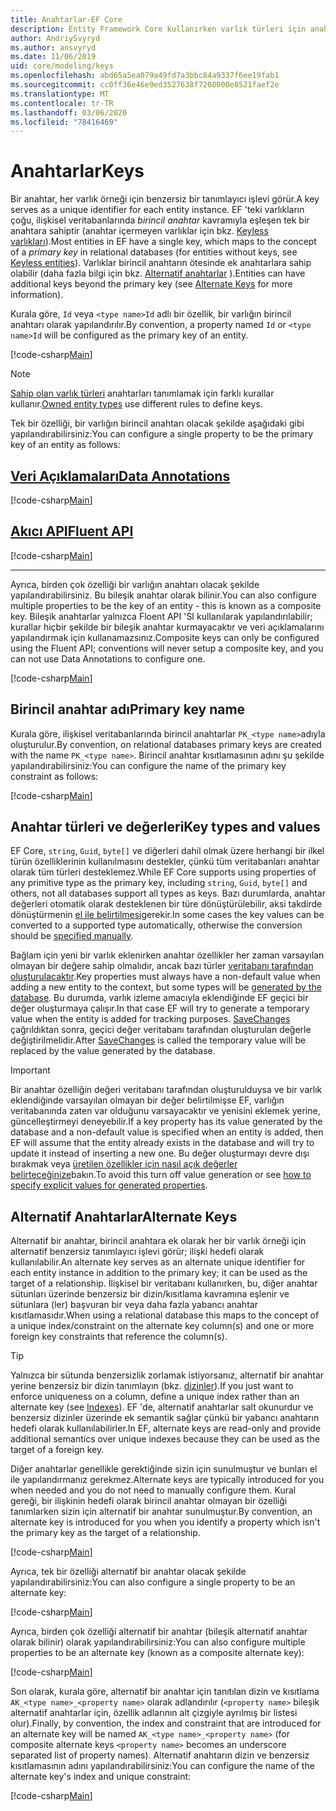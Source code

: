 ```yaml
---
title: Anahtarlar-EF Core
description: Entity Framework Core kullanırken varlık türleri için anahtarlar yapılandırma
author: AndriySvyryd
ms.author: ansvyryd
ms.date: 11/06/2019
uid: core/modeling/keys
ms.openlocfilehash: abd65a5ea079a49fd7a3bbc84a9337f6ee19fab1
ms.sourcegitcommit: cc0ff36e46e9ed3527638f7208000e8521faef2e
ms.translationtype: MT
ms.contentlocale: tr-TR
ms.lasthandoff: 03/06/2020
ms.locfileid: "78416469"
---
```

# <a name="keys"></a><span data-ttu-id="1b041-103">Anahtarlar</span><span class="sxs-lookup"><span data-stu-id="1b041-103">Keys</span></span>

<span data-ttu-id="1b041-104">Bir anahtar, her varlık örneği için benzersiz bir tanımlayıcı işlevi görür.</span><span class="sxs-lookup"><span data-stu-id="1b041-104">A key serves as a unique identifier for each entity instance.</span></span> <span data-ttu-id="1b041-105">EF 'teki varlıkların çoğu, ilişkisel veritabanlarında *birincil anahtar* kavramıyla eşleşen tek bir anahtara sahiptir (anahtar içermeyen varlıklar için bkz. [Keyless varlıkları](xref:core/modeling/keyless-entity-types)).</span><span class="sxs-lookup"><span data-stu-id="1b041-105">Most entities in EF have a single key, which maps to the concept of a *primary key* in relational databases (for entities without keys, see [Keyless entities](xref:core/modeling/keyless-entity-types)).</span></span> <span data-ttu-id="1b041-106">Varlıklar birincil anahtarın ötesinde ek anahtarlara sahip olabilir (daha fazla bilgi için bkz. [Alternatif anahtarlar](#alternate-keys) ).</span><span class="sxs-lookup"><span data-stu-id="1b041-106">Entities can have additional keys beyond the primary key (see [Alternate Keys](#alternate-keys) for more information).</span></span>

<span data-ttu-id="1b041-107">Kurala göre, `Id` veya `<type name>Id` adlı bir özellik, bir varlığın birincil anahtarı olarak yapılandırılır.</span><span class="sxs-lookup"><span data-stu-id="1b041-107">By convention, a property named `Id` or `<type name>Id` will be configured as the primary key of an entity.</span></span>

[!code-csharp[Main](../../../samples/core/Modeling/Conventions/KeyId.cs?name=KeyId&highlight=3,11)]

> [!NOTE]
> <span data-ttu-id="1b041-108">[Sahip olan varlık türleri](xref:core/modeling/owned-entities) anahtarları tanımlamak için farklı kurallar kullanır.</span><span class="sxs-lookup"><span data-stu-id="1b041-108">[Owned entity types](xref:core/modeling/owned-entities) use different rules to define keys.</span></span>

<span data-ttu-id="1b041-109">Tek bir özelliği, bir varlığın birincil anahtarı olacak şekilde aşağıdaki gibi yapılandırabilirsiniz:</span><span class="sxs-lookup"><span data-stu-id="1b041-109">You can configure a single property to be the primary key of an entity as follows:</span></span>

## <a name="data-annotations"></a>[<span data-ttu-id="1b041-110">Veri Açıklamaları</span><span class="sxs-lookup"><span data-stu-id="1b041-110">Data Annotations</span></span>](#tab/data-annotations)

[!code-csharp[Main](../../../samples/core/Modeling/DataAnnotations/KeySingle.cs?name=KeySingle&highlight=3)]

## <a name="fluent-api"></a>[<span data-ttu-id="1b041-111">Akıcı API</span><span class="sxs-lookup"><span data-stu-id="1b041-111">Fluent API</span></span>](#tab/fluent-api)

[!code-csharp[Main](../../../samples/core/Modeling/FluentAPI/KeySingle.cs?name=KeySingle&highlight=4)]

***

<span data-ttu-id="1b041-112">Ayrıca, birden çok özelliği bir varlığın anahtarı olacak şekilde yapılandırabilirsiniz. Bu bileşik anahtar olarak bilinir.</span><span class="sxs-lookup"><span data-stu-id="1b041-112">You can also configure multiple properties to be the key of an entity - this is known as a composite key.</span></span> <span data-ttu-id="1b041-113">Bileşik anahtarlar yalnızca Floent API 'SI kullanılarak yapılandırılabilir; kurallar hiçbir şekilde bir bileşik anahtar kurmayacaktır ve veri açıklamalarını yapılandırmak için kullanamazsınız.</span><span class="sxs-lookup"><span data-stu-id="1b041-113">Composite keys can only be configured using the Fluent API; conventions will never setup a composite key, and you can not use Data Annotations to configure one.</span></span>

[!code-csharp[Main](../../../samples/core/Modeling/FluentAPI/KeyComposite.cs?name=KeyComposite&highlight=4)]

## <a name="primary-key-name"></a><span data-ttu-id="1b041-114">Birincil anahtar adı</span><span class="sxs-lookup"><span data-stu-id="1b041-114">Primary key name</span></span>

<span data-ttu-id="1b041-115">Kurala göre, ilişkisel veritabanlarında birincil anahtarlar `PK_<type name>`adıyla oluşturulur.</span><span class="sxs-lookup"><span data-stu-id="1b041-115">By convention, on relational databases primary keys are created with the name `PK_<type name>`.</span></span> <span data-ttu-id="1b041-116">Birincil anahtar kısıtlamasının adını şu şekilde yapılandırabilirsiniz:</span><span class="sxs-lookup"><span data-stu-id="1b041-116">You can configure the name of the primary key constraint as follows:</span></span>

[!code-csharp[Main](../../../samples/core/Modeling/FluentAPI/KeyName.cs?name=KeyName&highlight=5)]

## <a name="key-types-and-values"></a><span data-ttu-id="1b041-117">Anahtar türleri ve değerleri</span><span class="sxs-lookup"><span data-stu-id="1b041-117">Key types and values</span></span>

<span data-ttu-id="1b041-118">EF Core, `string`, `Guid`, `byte[]` ve diğerleri dahil olmak üzere herhangi bir ilkel türün özelliklerinin kullanılmasını destekler, çünkü tüm veritabanları anahtar olarak tüm türleri desteklemez.</span><span class="sxs-lookup"><span data-stu-id="1b041-118">While EF Core supports using properties of any primitive type as the primary key, including `string`, `Guid`, `byte[]` and others, not all databases support all types as keys.</span></span> <span data-ttu-id="1b041-119">Bazı durumlarda, anahtar değerleri otomatik olarak desteklenen bir türe dönüştürülebilir, aksi takdirde dönüştürmenin [el ile belirtilmesi](xref:core/modeling/value-conversions)gerekir.</span><span class="sxs-lookup"><span data-stu-id="1b041-119">In some cases the key values can be converted to a supported type automatically, otherwise the conversion should be [specified manually](xref:core/modeling/value-conversions).</span></span>

<span data-ttu-id="1b041-120">Bağlam için yeni bir varlık eklenirken anahtar özellikler her zaman varsayılan olmayan bir değere sahip olmalıdır, ancak bazı türler [veritabanı tarafından oluşturulacaktır](xref:core/modeling/generated-properties).</span><span class="sxs-lookup"><span data-stu-id="1b041-120">Key properties must always have a non-default value when adding a new entity to the context, but some types will be [generated by the database](xref:core/modeling/generated-properties).</span></span> <span data-ttu-id="1b041-121">Bu durumda, varlık izleme amacıyla eklendiğinde EF geçici bir değer oluşturmaya çalışır.</span><span class="sxs-lookup"><span data-stu-id="1b041-121">In that case EF will try to generate a temporary value when the entity is added for tracking purposes.</span></span> <span data-ttu-id="1b041-122">[SaveChanges](/dotnet/api/Microsoft.EntityFrameworkCore.DbContext.SaveChanges) çağrıldıktan sonra, geçici değer veritabanı tarafından oluşturulan değerle değiştirilmelidir.</span><span class="sxs-lookup"><span data-stu-id="1b041-122">After [SaveChanges](/dotnet/api/Microsoft.EntityFrameworkCore.DbContext.SaveChanges) is called the temporary value will be replaced by the value generated by the database.</span></span>

> [!Important]
> <span data-ttu-id="1b041-123">Bir anahtar özelliğin değeri veritabanı tarafından oluşturulduysa ve bir varlık eklendiğinde varsayılan olmayan bir değer belirtilmişse EF, varlığın veritabanında zaten var olduğunu varsayacaktır ve yenisini eklemek yerine, güncelleştirmeyi deneyebilir.</span><span class="sxs-lookup"><span data-stu-id="1b041-123">If a key property has its value generated by the database and a non-default value is specified when an entity is added, then EF will assume that the entity already exists in the database and will try to update it instead of inserting a new one.</span></span> <span data-ttu-id="1b041-124">Bu değer oluşturmayı devre dışı bırakmak veya [üretilen özellikler için nasıl açık değerler belirteceğinize](../saving/explicit-values-generated-properties.md)bakın.</span><span class="sxs-lookup"><span data-stu-id="1b041-124">To avoid this turn off value generation or see [how to specify explicit values for generated properties](../saving/explicit-values-generated-properties.md).</span></span>

## <a name="alternate-keys"></a><span data-ttu-id="1b041-125">Alternatif Anahtarlar</span><span class="sxs-lookup"><span data-stu-id="1b041-125">Alternate Keys</span></span>

<span data-ttu-id="1b041-126">Alternatif bir anahtar, birincil anahtara ek olarak her bir varlık örneği için alternatif benzersiz tanımlayıcı işlevi görür; ilişki hedefi olarak kullanılabilir.</span><span class="sxs-lookup"><span data-stu-id="1b041-126">An alternate key serves as an alternate unique identifier for each entity instance in addition to the primary key; it can be used as the target of a relationship.</span></span> <span data-ttu-id="1b041-127">İlişkisel bir veritabanı kullanırken, bu, diğer anahtar sütunları üzerinde benzersiz bir dizin/kısıtlama kavramına eşlenir ve sütunlara (ler) başvuran bir veya daha fazla yabancı anahtar kısıtlamasıdır.</span><span class="sxs-lookup"><span data-stu-id="1b041-127">When using a relational database this maps to the concept of a unique index/constraint on the alternate key column(s) and one or more foreign key constraints that reference the column(s).</span></span>

> [!TIP]
> <span data-ttu-id="1b041-128">Yalnızca bir sütunda benzersizlik zorlamak istiyorsanız, alternatif bir anahtar yerine benzersiz bir dizin tanımlayın (bkz. [dizinler](indexes.md)).</span><span class="sxs-lookup"><span data-stu-id="1b041-128">If you just want to enforce uniqueness on a column, define a unique index rather than an alternate key (see [Indexes](indexes.md)).</span></span> <span data-ttu-id="1b041-129">EF 'de, alternatif anahtarlar salt okunurdur ve benzersiz dizinler üzerinde ek semantik sağlar çünkü bir yabancı anahtarın hedefi olarak kullanılabilirler.</span><span class="sxs-lookup"><span data-stu-id="1b041-129">In EF, alternate keys are read-only and provide additional semantics over unique indexes because they can be used as the target of a foreign key.</span></span>

<span data-ttu-id="1b041-130">Diğer anahtarlar genellikle gerektiğinde sizin için sunulmuştur ve bunları el ile yapılandırmanız gerekmez.</span><span class="sxs-lookup"><span data-stu-id="1b041-130">Alternate keys are typically introduced for you when needed and you do not need to manually configure them.</span></span> <span data-ttu-id="1b041-131">Kural gereği, bir ilişkinin hedefi olarak birincil anahtar olmayan bir özelliği tanımlarken sizin için alternatif bir anahtar sunulmuştur.</span><span class="sxs-lookup"><span data-stu-id="1b041-131">By convention, an alternate key is introduced for you when you identify a property which isn't the primary key as the target of a relationship.</span></span>

[!code-csharp[Main](../../../samples/core/Modeling/Conventions/AlternateKey.cs?name=AlternateKey&highlight=12)]

<span data-ttu-id="1b041-132">Ayrıca, tek bir özelliği alternatif bir anahtar olacak şekilde yapılandırabilirsiniz:</span><span class="sxs-lookup"><span data-stu-id="1b041-132">You can also configure a single property to be an alternate key:</span></span>

[!code-csharp[Main](../../../samples/core/Modeling/FluentAPI/AlternateKeySingle.cs?name=AlternateKeySingle&highlight=4)]

<span data-ttu-id="1b041-133">Ayrıca, birden çok özelliği alternatif bir anahtar (bileşik alternatif anahtar olarak bilinir) olarak yapılandırabilirsiniz:</span><span class="sxs-lookup"><span data-stu-id="1b041-133">You can also configure multiple properties to be an alternate key (known as a composite alternate key):</span></span>

[!code-csharp[Main](../../../samples/core/Modeling/FluentAPI/AlternateKeyComposite.cs?name=AlternateKeyComposite&highlight=4)]

<span data-ttu-id="1b041-134">Son olarak, kurala göre, alternatif bir anahtar için tanıtılan dizin ve kısıtlama `AK_<type name>_<property name>` olarak adlandırılır (`<property name>` bileşik alternatif anahtarlar için, özellik adlarının alt çizgiyle ayrılmış bir listesi olur).</span><span class="sxs-lookup"><span data-stu-id="1b041-134">Finally, by convention, the index and constraint that are introduced for an alternate key will be named `AK_<type name>_<property name>` (for composite alternate keys `<property name>` becomes an underscore separated list of property names).</span></span> <span data-ttu-id="1b041-135">Alternatif anahtarın dizin ve benzersiz kısıtlamasının adını yapılandırabilirsiniz:</span><span class="sxs-lookup"><span data-stu-id="1b041-135">You can configure the name of the alternate key's index and unique constraint:</span></span>

[!code-csharp[Main](../../../samples/core/Modeling/FluentAPI/AlternateKeyName.cs?name=AlternateKeyName&highlight=5)]

